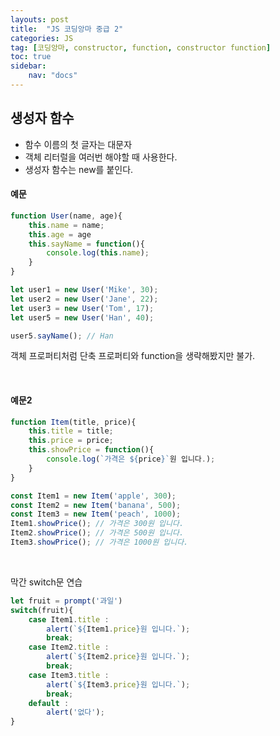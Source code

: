 ```yaml
---
layouts: post
title:  "JS 코딩앙마 중급 2"
categories: JS
tag: [코딩앙마, constructor, function, constructor function]
toc: true
sidebar:
    nav: "docs"
---
```


## 생성자 함수

<ul>
<li>함수 이름의 첫 글자는 대문자</li>
<li>객체 리터럴을 여러번 해야할 때 사용한다.</li>
<li>생성자 함수는 new를 붙인다.</li>
</ul>

#### 예문

```js
function User(name, age){
    this.name = name;
    this.age = age
    this.sayName = function(){
        console.log(this.name);
    }
}

let user1 = new User('Mike', 30);
let user2 = new User('Jane', 22);
let user3 = new User('Tom', 17);
let user5 = new User('Han', 40);

user5.sayName(); // Han
```
객체 프로퍼티처럼 단축 프로퍼티와 function을 생략해봤지만 불가.

<br/>

#### 예문2

```js
function Item(title, price){
    this.title = title;
    this.price = price;
    this.showPrice = function(){
        console.log(`가격은 ${price}`원 입니다.);
    }
}

const Item1 = new Item('apple', 300);
const Item2 = new Item('banana', 500);
const Item3 = new Item('peach', 1000);
Item1.showPrice(); // 가격은 300원 입니다.
Item2.showPrice(); // 가격은 500원 입니다.
Item3.showPrice(); // 가격은 1000원 입니다.
```

<br/>

막간 switch문 연습
```js
let fruit = prompt('과일')
switch(fruit){
    case Item1.title :
        alert(`${Item1.price}원 입니다.`);
        break;
    case Item2.title :
        alert(`${Item2.price}원 입니다.`);
        break;
    case Item3.title :
        alert(`${Item3.price}원 입니다.`);
        break;
    default :
        alert('없다');
}
```